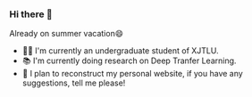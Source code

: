### Hi there 👋

Already on summer vacation😄
- 👨‍🎓 I'm currently an undergraduate student of XJTLU.
- 📚 I'm currently doing research on Deep Tranfer Learning.
- 📝 I plan to reconstruct my personal website, if you have any suggestions, tell me please!

<!--
![Yifei's GitHub stats](https://github-readme-stats.vercel.app/api?username=Yifei20&hide=issues&count_private=true&show_icons=true)
-->
